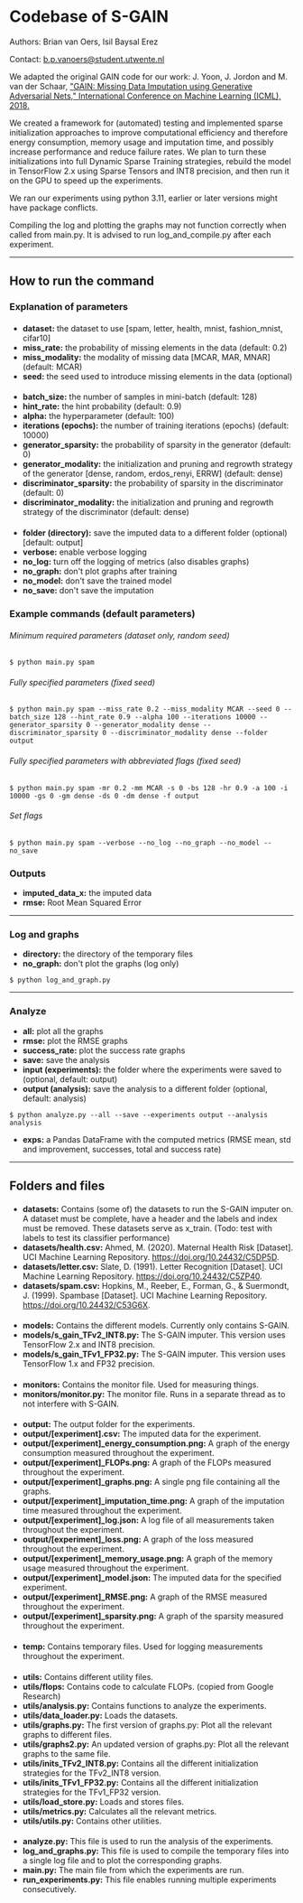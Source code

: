 # Codebase of S-GAIN

Authors: Brian van Oers, Isil Baysal Erez

Contact: b.p.vanoers@student.utwente.nl

We adapted the original GAIN code for our work: J. Yoon, J. Jordon and M. van der Schaar, 
["GAIN: Missing Data Imputation using Generative Adversarial Nets," International Conference on Machine Learning (ICML), 2018.](https://github.com/jsyoon0823/GAIN)

We created a framework for (automated) testing and implemented sparse initialization approaches to improve computational
efficiency and therefore energy consumption, memory usage and imputation time, and possibly increase performance and
reduce failure rates. We plan to turn these initializations into full Dynamic Sparse Training strategies, rebuild the 
model in TensorFlow 2.x using Sparse Tensors and INT8 precision, and then run it on the GPU to speed up the experiments.

We ran our experiments using python 3.11, earlier or later versions might have package conflicts.

Compiling the log and plotting the graphs may not function correctly when called from main.py. It is advised to run
log_and_compile.py after each experiment.

---

## How to run the command

### Explanation of parameters

####
- **dataset:** the dataset to use [spam, letter, health, mnist, fashion_mnist, cifar10]
- **miss_rate:** the probability of missing elements in the data (default: 0.2)
- **miss_modality:** the modality of missing data [MCAR, MAR, MNAR] (default: MCAR)
- **seed:** the seed used to introduce missing elements in the data (optional)

#### 
- **batch_size:** the number of samples in mini-batch (default: 128)
- **hint_rate:** the hint probability (default: 0.9)
- **alpha:** the hyperparameter (default: 100)
- **iterations (epochs):** the number of training iterations (epochs) (default: 10000)
- **generator_sparsity:** the probability of sparsity in the generator (default: 0)
- **generator_modality:** the initialization and pruning and regrowth strategy of the generator [dense, random, erdos_renyi, ERRW] (default: dense)
- **discriminator_sparsity:** the probability of sparsity in the discriminator (default: 0)
- **discriminator_modality:** the initialization and pruning and regrowth strategy of the discriminator (default: dense)

#### 
- **folder (directory):** save the imputed data to a different folder (optional) [default: output]
- **verbose:** enable verbose logging
- **no_log:** turn off the logging of metrics (also disables graphs)
- **no_graph:** don't plot graphs after training
- **no_model:** don't save the trained model
- **no_save:** don't save the imputation

### Example commands (default parameters)

###### Minimum required parameters (dataset only, random seed)
```shell
$ python main.py spam
```
###### Fully specified parameters (fixed seed)
```shell
$ python main.py spam --miss_rate 0.2 --miss_modality MCAR --seed 0 --batch_size 128 --hint_rate 0.9 --alpha 100 --iterations 10000 --generator_sparsity 0 --generator_modality dense --discriminator_sparsity 0 --discriminator_modality dense --folder output
```
###### Fully specified parameters with abbreviated flags (fixed seed)
```shell
$ python main.py spam -mr 0.2 -mm MCAR -s 0 -bs 128 -hr 0.9 -a 100 -i 10000 -gs 0 -gm dense -ds 0 -dm dense -f output
```
###### Set flags
```shell
$ python main.py spam --verbose --no_log --no_graph --no_model --no_save
```

### Outputs

- **imputed_data_x:** the imputed data
- **rmse:** Root Mean Squared Error

---

### Log and graphs

- **directory:** the directory of the temporary files
- **no_graph:** don't plot the graphs (log only)

```shell
$ python log_and_graph.py
```

---

### Analyze

- **all:** plot all the graphs
- **rmse:** plot the RMSE graphs
- **success_rate:** plot the success rate graphs
- **save:** save the analysis
- **input (experiments):** the folder where the experiments were saved to (optional, default: output)
- **output (analysis):** save the analysis to a different folder (optional, default: analysis)

```shell
$ python analyze.py --all --save --experiments output --analysis analysis 
```

- **exps:** a Pandas DataFrame with the computed metrics (RMSE mean, std and improvement, successes, total and success rate)

---

## Folders and files

#### 
- **datasets:** Contains (some of) the datasets to run the S-GAIN imputer on. A dataset must be complete, have a header and the labels and index must be removed. These datasets serve as x_train. (Todo: test with labels to test its classifier performance)
- **datasets/health.csv:** Ahmed, M. (2020). Maternal Health Risk [Dataset]. UCI Machine Learning Repository. https://doi.org/10.24432/C5DP5D.
- **datasets/letter.csv:** Slate, D. (1991). Letter Recognition [Dataset]. UCI Machine Learning Repository. https://doi.org/10.24432/C5ZP40.
- **datasets/spam.csv:** Hopkins, M., Reeber, E., Forman, G., & Suermondt, J. (1999). Spambase [Dataset]. UCI Machine Learning Repository. https://doi.org/10.24432/C53G6X.

#### 
- **models:** Contains the different models. Currently only contains S-GAIN.
- **models/s_gain_TFv2_INT8.py:** The S-GAIN imputer. This version uses TensorFlow 2.x and INT8 precision.
- **models/s_gain_TFv1_FP32.py:** The S-GAIN imputer. This version uses TensorFlow 1.x and FP32 precision.

#### 
- **monitors:** Contains the monitor file. Used for measuring things.
- **monitors/monitor.py:** The monitor file. Runs in a separate thread as to not interfere with S-GAIN.

#### 
- **output:** The output folder for the experiments.
- **output/[experiment].csv:** The imputed data for the experiment.
- **output/[experiment]_energy_consumption.png:** A graph of the energy consumption measured throughout the experiment.
- **output/[experiment]_FLOPs.png:** A graph of the FLOPs measured throughout the experiment.
- **output/[experiment]_graphs.png:** A single png file containing all the graphs.
- **output/[experiment]_imputation_time.png:** A graph of the imputation time measured throughout the experiment.
- **output/[experiment]_log.json:** A log file of all measurements taken throughout the experiment.
- **output/[experiment]_loss.png:** A graph of the loss measured throughout the experiment.
- **output/[experiment]_memory_usage.png:** A graph of the memory usage measured throughout the experiment.
- **output/[experiment]_model.json:** The imputed data for the specified experiment.
- **output/[experiment]_RMSE.png:** A graph of the RMSE measured throughout the experiment.
- **output/[experiment]_sparsity.png:** A graph of the sparsity measured throughout the experiment.

#### 
- **temp:** Contains temporary files. Used for logging measurements throughout the experiment.

#### 
- **utils:** Contains different utility files.
- **utils/flops:** Contains code to calculate FLOPs. (copied from Google Research)
- **utils/analysis.py:** Contains functions to analyze the experiments.
- **utils/data_loader.py:** Loads the datasets.
- **utils/graphs.py:** The first version of graphs.py: Plot all the relevant graphs to different files.
- **utils/graphs2.py:** An updated version of graphs.py: Plot all the relevant graphs to the same file.
- **utils/inits_TFv2_INT8.py:** Contains all the different initialization strategies for the TFv2_INT8 version.
- **utils/inits_TFv1_FP32.py:** Contains all the different initialization strategies for the TFv1_FP32 version.
- **utils/load_store.py:** Loads and stores files.
- **utils/metrics.py:** Calculates all the relevant metrics.
- **utils/utils.py:** Contains other utilities.

#### 
- **analyze.py:** This file is used to run the analysis of the experiments.
- **log_and_graphs.py:** This file is used to compile the temporary files into a single log file and to plot the corresponding graphs.
- **main.py:** The main file from which the experiments are run.
- **run_experiments.py:** This file enables running multiple experiments consecutively.